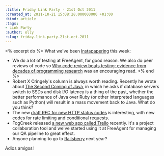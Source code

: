 ```yaml
---
:title: Friday Link Party - 21st Oct 2011
:created_at: 2011-10-21 15:08:28.000000000 +01:00
:kind: article
:tags:
- Link Party
:author: olly
:slug: friday-link-party-21st-oct-2011
---
```

<% excerpt do %>
What we've been [Instapapering](http://www.instapaper.com/) this week:

-   We do a lot of testing at FreeAgent, for good reason. We also do
    peer reviews of code so [Why code review beats testing: evidence
    from decades of programming
    research](http://kev.inburke.com/kevin/the-best-ways-to-find-bugs-in-your-code/)
    was an encouraging read.
<% end %>
-   Robert X Cringely's column is always worth reading. Recently he
    wrote about [The Second Coming of
    Java](http://www.cringely.com/2011/10/the-second-coming-of-java/),
    in which he asks if database servers switch to SSDs and disk I/O
    latency is a thing of the past, whether the better performance of
    Java over Ruby (or other interpreted languages such as Python) will
    result in a mass movement back to Java. What do you think?
-   The new [draft RFC for new HTTP status
    codes](https://tools.ietf.org/html/draft-nottingham-http-new-status-02)
    is interesting, with new codes for rate limiting and conditional
    requests.
-   FogCreek released [a new web app called Trello](http://trello.com)
    recently. It's a project collaboration tool and we've started using
    it at FreeAgent for managing our QA pipeline to great effect.
-   Anyone planning to go to [Railsberry](http://railsberry.com/) next
    year?

Adios amigos!
